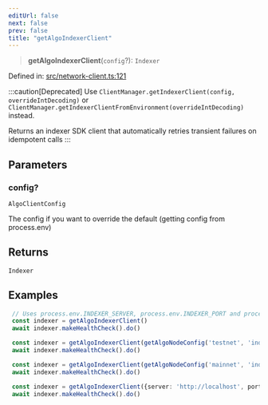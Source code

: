 ```yaml
---
editUrl: false
next: false
prev: false
title: "getAlgoIndexerClient"
---
```


> **getAlgoIndexerClient**(`config`?): `Indexer`

Defined in: [src/network-client.ts:121](https://github.com/algorandfoundation/algokit-utils-ts/blob/e57e96ab17213653e656688e8d7251c0107554cf/src/network-client.ts#L121)

:::caution[Deprecated]
Use `ClientManager.getIndexerClient(config, overrideIntDecoding)` or `ClientManager.getIndexerClientFromEnvironment(overrideIntDecoding)` instead.

Returns an indexer SDK client that automatically retries transient failures on idempotent calls
:::

## Parameters

### config?

`AlgoClientConfig`

The config if you want to override the default (getting config from process.env)

## Returns

`Indexer`

## Examples

```typescript
 // Uses process.env.INDEXER_SERVER, process.env.INDEXER_PORT and process.env.INDEXER_TOKEN
 const indexer = getAlgoIndexerClient()
 await indexer.makeHealthCheck().do()
 ```

```typescript
 const indexer = getAlgoIndexerClient(getAlgoNodeConfig('testnet', 'indexer'))
 await indexer.makeHealthCheck().do()
```

```typescript
 const indexer = getAlgoIndexerClient(getAlgoNodeConfig('mainnet', 'indexer'))
 await indexer.makeHealthCheck().do()
```

```typescript
 const indexer = getAlgoIndexerClient({server: 'http://localhost', port: '8980', token: 'aaaaaaaaaaaaaaaaaaaaaaaaaaaaaaaaaaaaaaaaaaaaaaaaaaaaaaaaaaaaaaaa'})
 await indexer.makeHealthCheck().do()
```
